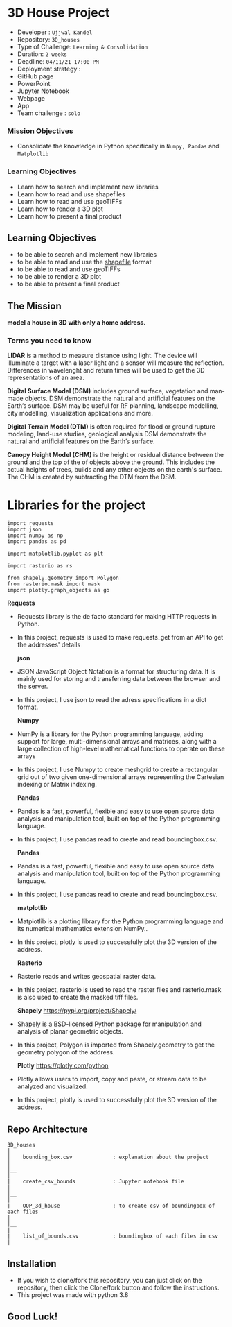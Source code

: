 # 3D House Project

- Developer : `Ujjwal Kandel`
- Repository: `3D_houses`
- Type of Challenge: `Learning & Consolidation`
- Duration: `2 weeks`
- Deadline: `04/11/21 17:00 PM`
- Deployment strategy :
- GitHub page
- PowerPoint
- Jupyter Notebook
- Webpage
- App
- Team challenge : `solo`


### Mission Objectives
- Consolidate the knowledge in Python specifically in `Numpy, Pandas` and `Matplotlib`

### Learning Objectives
- Learn how to search and implement new libraries
- Learn how to read and use shapefiles
- Learn how to read and use geoTIFFs
- Learn how to render a 3D plot
- Learn how to present a final product


## Learning Objectives

- to be able to search and implement new libraries
- to be able to read and use the [shapefile](https://en.wikipedia.org/wiki/Shapefile) format
- to be able to read and use geoTIFFs
- to be able to render a 3D plot
- to be able to present a final product


## The Mission
__model a house in 3D with only a home address.__


### Terms you need to know


**LIDAR** is a method to measure distance using light. The device will illuminate a target with a laser light and a sensor will measure the reflection. Differences in wavelenght and return times will be used to get the 3D representations of an area. 

**Digital Surface Model (DSM)** includes ground surface, vegetation and man-made objects. DSM demonstrate the natural and artificial features on the Earth’s surface. DSM may be useful for RF planning, landscape modelling, city modelling, visualization applications and more.

**Digital Terrain Model (DTM)** is often required for flood or ground rupture modeling, land-use studies, geological analysis DSM demonstrate the natural and artificial features on the Earth’s surface.

**Canopy Height Model (CHM)** is the height or residual distance between the ground and the top of the of objects above the ground. This includes the actual heights of trees, builds and any other objects on the earth's surface. The CHM is created by subtracting the DTM from the DSM.


# Libraries for the project
```
import requests
import json
import numpy as np
import pandas as pd

import matplotlib.pyplot as plt

import rasterio as rs

from shapely.geometry import Polygon
from rasterio.mask import mask
import plotly.graph_objects as go
```




   **Requests** 
  - Requests library is the de facto standard for making HTTP requests in Python. 
  - In this project, requests is used to make requests_get from an API to get the addresses' details

    **json** 
  - JSON JavaScript Object Notation is a format for structuring data. It is mainly used for storing and transferring data between the browser and the server.
  - In this project, I use json to read the adress specifications in a dict format.

    **Numpy** 
  - NumPy is a library for the Python programming language, adding support for large, multi-dimensional arrays and matrices, along with a large collection of high-level mathematical functions to operate on these arrays
  - In this project, I use Numpy to create meshgrid to create a rectangular grid out of two given one-dimensional arrays representing the Cartesian indexing or Matrix indexing.

    **Pandas** 
  - Pandas is a fast, powerful, flexible and easy to use open source data analysis and manipulation tool, built on top of the Python programming language.
  - In this project, I use pandas read to create and read boundingbox.csv.

    **Pandas** 
  - Pandas is a fast, powerful, flexible and easy to use open source data analysis and manipulation tool, built on top of the Python programming language.
  - In this project, I use pandas read to create and read boundingbox.csv.

    **matplotlib** 
  - Matplotlib is a plotting library for the Python programming language and its numerical mathematics extension NumPy.. 
  - In this project, plotly is used to successfully plot the 3D version of the address.

    **Rasterio** 
  - Rasterio reads and writes geospatial raster data. 
  - In this project, rasterio is used to read the raster files and rasterio.mask is also used to create the masked tiff files.

    **Shapely** https://pypi.org/project/Shapely/
  - Shapely is a BSD-licensed Python package for manipulation and analysis of planar geometric objects.
  - In this project, Polygon is imported from Shapely.geometry to get the geometry polygon of the address.

    **Plotly** https://plotly.com/python
  - Plotly allows users to import, copy and paste, or stream data to be analyzed and visualized.
  - In this project, plotly is used to successfully plot the 3D version of the address.




## Repo Architecture 

```
3D_houses
│
│    bounding_box.csv             : explanation about the project
│   
│__   
│   
|    create_csv_bounds            : Jupyter notebook file
│   
│__ 
│   
|    OOP_3d_house                 : to create csv of boundingbox of each files
│  
│__ 
|
|    list_of_bounds.csv           : boundingbox of each files in csv
│

```

## Installation
  - If you wish to clone/fork this repository, you can just click on the repository, then click the Clone/fork button and follow the instructions.
  - This project was made with python 3.8


## Good Luck!